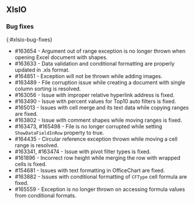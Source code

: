 ## XlsIO

### Bug fixes
{:#xlsio-bug-fixes}

* \#163654 - Argument out of range exception is no longer thrown when opening Excel document with shapes.
* \#163633 - Data validation and conditional formatting are properly updated in .xls format.
* \#164851 - Exception will not be thrown while adding images.
* \#163489 - File corruption issue while creating a document with single column sorting is resolved.
* \#163056 - Issue with improper relative hyperlink address is fixed.
* \#163490 - Issue with percent values for Top10 auto filters is fixed.
* \#165013 - Issues with cell merge and its text data while copying ranges are fixed.
* \#163802 - Issue with comment shapes while moving ranges is fixed.
* \#163473, \#165498 - File is no longer corrupted while setting `ShowDataFieldInRow` property to true.
* \#164435 - Circular reference exception thrown while moving a cell range is resolved. 
* \#163341, \#163474 - Issue with pivot filter types is fixed.
* \#161896 - Incorrect row height while merging the row with wrapped cells is fixed.
* \#154681 - Issues with text formatting in OfficeChart are fixed.
* \#163882 - Issues with conditional formatting of `CFType` cell formula are fixed.
* \#165559 - Exception is no longer thrown on accessing formula values from conditional formats.
